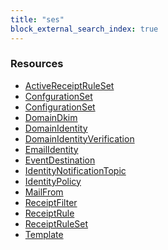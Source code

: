 ```yaml
---
title: "ses"
block_external_search_index: true
---
```


<!-- WARNING: this file was generated by Pulumi Docs Generator. -->
<!-- Do not edit by hand unless you're certain you know what you are doing! -->

<h3>Resources</h3>
<ul class="api">
    <li><a href="activereceiptruleset"><span class="symbol resource"></span>ActiveReceiptRuleSet</a></li>
    <li><a href="confgurationset"><span class="symbol resource"></span>ConfgurationSet</a></li>
    <li><a href="configurationset"><span class="symbol resource"></span>ConfigurationSet</a></li>
    <li><a href="domaindkim"><span class="symbol resource"></span>DomainDkim</a></li>
    <li><a href="domainidentity"><span class="symbol resource"></span>DomainIdentity</a></li>
    <li><a href="domainidentityverification"><span class="symbol resource"></span>DomainIdentityVerification</a></li>
    <li><a href="emailidentity"><span class="symbol resource"></span>EmailIdentity</a></li>
    <li><a href="eventdestination"><span class="symbol resource"></span>EventDestination</a></li>
    <li><a href="identitynotificationtopic"><span class="symbol resource"></span>IdentityNotificationTopic</a></li>
    <li><a href="identitypolicy"><span class="symbol resource"></span>IdentityPolicy</a></li>
    <li><a href="mailfrom"><span class="symbol resource"></span>MailFrom</a></li>
    <li><a href="receiptfilter"><span class="symbol resource"></span>ReceiptFilter</a></li>
    <li><a href="receiptrule"><span class="symbol resource"></span>ReceiptRule</a></li>
    <li><a href="receiptruleset"><span class="symbol resource"></span>ReceiptRuleSet</a></li>
    <li><a href="template"><span class="symbol resource"></span>Template</a></li>
</ul>

